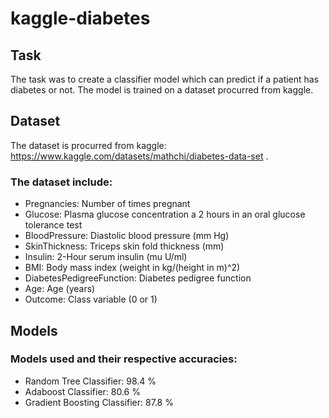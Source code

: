 # kaggle-diabetes

## Task
The task was to create a classifier model which can predict if a patient has diabetes or not. The model is trained on a dataset procurred from kaggle. 

## Dataset
The dataset is procurred from kaggle: https://www.kaggle.com/datasets/mathchi/diabetes-data-set .
### The dataset include:
* Pregnancies: Number of times pregnant
* Glucose: Plasma glucose concentration a 2 hours in an oral glucose tolerance test
* BloodPressure: Diastolic blood pressure (mm Hg)
* SkinThickness: Triceps skin fold thickness (mm)
* Insulin: 2-Hour serum insulin (mu U/ml)
* BMI: Body mass index (weight in kg/(height in m)^2)
* DiabetesPedigreeFunction: Diabetes pedigree function
* Age: Age (years)
* Outcome: Class variable (0 or 1)

## Models
### Models used and their respective accuracies:
* Random Tree Classifier: 98.4 %
* Adaboost Classifier: 80.6 %
* Gradient Boosting Classifier: 87.8 %


